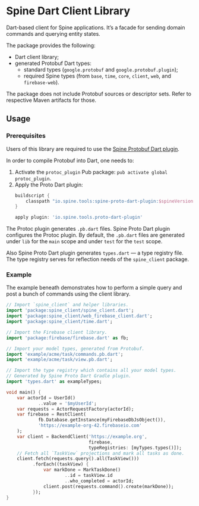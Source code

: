 # Spine Dart Client Library

Dart-based client for Spine applications. It’s a facade for sending domain commands and querying 
entity states.

The package provides the following:
 - Dart client library;
 - generated Protobuf Dart types:
   - standard types (`google.protobuf` and `google.protobuf.plugin`);
   - required Spine types (from `base`, `time`, `core`, `client`, `web`, and `firebase-web`).
   
The package does not include Protobuf sources or descriptor sets. Refer to respective Maven
artifacts for those.

## Usage

### Prerequisites

Users of this library are required to use the [Spine Protobuf Dart plugin](https://github.com/SpineEventEngine/base/tree/master/tools/proto-dart-plugin).

In order to compile Protobuf into Dart, one needs to:
 1. Activate the `protoc_plugin` Pub package: `pub activate global protoc_plugin`.
 2. Apply the Proto Dart plugin:
    ```gradle
    buildscript {
        classpath "io.spine.tools:spine-proto-dart-plugin:$spineVersion"
    }

    apply plugin: 'io.spine.tools.proto-dart-plugin'
    ```

The Protoc plugin generates `.pb.dart` files. Spine Proto Dart plugin configures the Protoc plugin.
By default, the `.pb.dart` files are generated under `lib` for the `main` scope and under `test`
for the `test` scope.

Also Spine Proto Dart plugin generates `types.dart` — a type registry file. The type registry serves
for reflection needs of the `spine_client` package.

### Example

The example beneath demonstrates how to perform a simple query and post a bunch of commands using
the client library.

```dart
// Import `spine_client` and helper libraries.
import 'package:spine_client/spine_client.dart';
import 'package:spine_client/web_firebase_client.dart';
import 'package:spine_client/time.dart';

// Import the Firebase client library.
import 'package:firebase/firebase.dart' as fb;

// Import your model types, generated from Protobuf.
import 'example/acme/task/commands.pb.dart';
import 'example/acme/task/view.pb.dart';

// Import the type registry which contains all your model types.
// Generated by Spine Proto Dart Gradle plugin.
import 'types.dart' as exampleTypes;

void main() {
    var actorId = UserId()
            ..value = '$myUserId';
    var requests = ActorRequestFactory(actorId);
    var firebase = RestClient(
            fb.Database.getInstance(myFirebaseDbJsObject()),
            'https://example-org-42.firebaseio.com'
    );
    var client = BackendClient('https://example.org',
                               firebase,
                               typeRegistries: [myTypes.types()]);
    // Fetch all `TaskView` projections and mark all tasks as done.
    client.fetch(requests.query().all(TaskView()))
          .forEach((taskView) {
              var markDone = MarkTaskDone()
                      ..id = taskView.id
                      ..who_completed = actorId;
              client.post(requests.command().create(markDone));
          });
}
```
